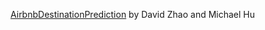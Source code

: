 [AirbnbDestinationPrediction](https://github.com/TheMichaelHu/AirbnbDestinationPrediction) by David Zhao and Michael Hu
